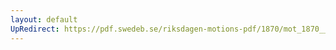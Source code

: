 ```yaml
---
layout: default
UpRedirect: https://pdf.swedeb.se/riksdagen-motions-pdf/1870/mot_1870__ak__00187/mot_1870__ak__00187_008.pdf
---
```

